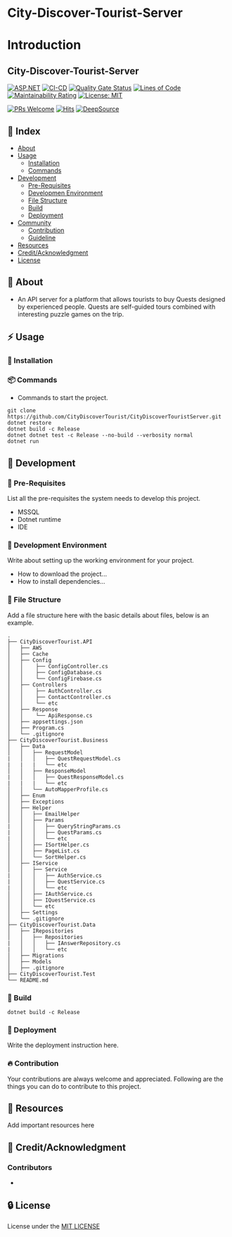 ﻿# City-Discover-Tourist-Server


# Introduction
## City-Discover-Tourist-Server

[![ASP.NET](https://github.com/CityDiscoverTourist/CityDiscoverTouristServer/actions/workflows/dotnet.yml/badge.svg)](https://github.com/CityDiscoverTourist/CityDiscoverTouristServer/actions/workflows/dotnet.yml)
 [![CI-CD](https://github.com/CityDiscoverTourist/CityDiscoverTouristServer/actions/workflows/build.yml/badge.svg)](https://github.com/CityDiscoverTourist/CityDiscoverTouristServer/actions/workflows/build.yml)
[![Quality Gate Status](https://sonarcloud.io/api/project_badges/measure?project=CityDiscoverTourist_CityDiscoverTouristServer&metric=alert_status)](https://sonarcloud.io/summary/new_code?id=CityDiscoverTourist_CityDiscoverTouristServer)
[![Lines of Code](https://sonarcloud.io/api/project_badges/measure?project=CityDiscoverTourist_CityDiscoverTouristServer&metric=ncloc)](https://sonarcloud.io/summary/new_code?id=CityDiscoverTourist_CityDiscoverTouristServer)
[![Maintainability Rating](https://sonarcloud.io/api/project_badges/measure?project=CityDiscoverTourist_CityDiscoverTouristServer&metric=sqale_rating)](https://sonarcloud.io/summary/new_code?id=CityDiscoverTourist_CityDiscoverTouristServer)
[![License: MIT](https://img.shields.io/badge/License-MIT-yellow.svg)](https://opensource.org/licenses/MIT)

[![PRs Welcome](https://img.shields.io/badge/PRs-welcome-brightgreen.svg?style=flat-square)](https://makeapullrequest.com)
[![Hits](https://hits.seeyoufarm.com/api/count/incr/badge.svg?url=https%3A%2F%2Fgithub.com%2FCityDiscoverTourist%2FCityDiscoverTouristServer&count_bg=%2379C83D&title_bg=%23555555&icon=&icon_color=%23E7E7E7&title=hits&edge_flat=false)](https://hits.seeyoufarm.com)
[![DeepSource](https://deepsource.io/gh/CityDiscoverTourist/CityDiscoverTouristServer.svg/?label=active+issues&show_trend=true&token=MnPXbXl7_H-3A0Kt-cNOzrrj)](https://deepsource.io/gh/CityDiscoverTourist/CityDiscoverTouristServer/?ref=repository-badge)
## :ledger: Index

- [About](#beginner-about)
- [Usage](#zap-usage)
  - [Installation](#electric_plug-installation)
  - [Commands](#package-commands)
- [Development](#wrench-development)
  - [Pre-Requisites](#notebook-pre-requisites)
  - [Developmen Environment](#nut_and_bolt-development-environment)
  - [File Structure](#file_folder-file-structure)
  - [Build](#hammer-build)  
  - [Deployment](#rocket-deployment)  
- [Community](#cherry_blossom-community)
  - [Contribution](#fire-contribution)
  - [Guideline](#exclamation-guideline)  
- [Resources](#page_facing_up-resources)
- [Credit/Acknowledgment](#star2-creditacknowledgment)
- [License](#lock-license)

##  :beginner: About
- An API server for a platform that allows tourists to buy Quests designed by experienced people. Quests are self-guided tours combined with interesting puzzle games on the trip.
## :zap: Usage

###  :electric_plug: Installation

###  :package: Commands
- Commands to start the project.
```
git clone https://github.com/CityDiscoverTourist/CityDiscoverTouristServer.git
dotnet restore
dotnet build -c Release
dotnet dotnet test -c Release --no-build --verbosity normal
dotnet run
```

##  :wrench: Development

### :notebook: Pre-Requisites
List all the pre-requisites the system needs to develop this project.
- MSSQL
- Dotnet runtime
- IDE

###  :nut_and_bolt: Development Environment
Write about setting up the working environment for your project.
- How to download the project...
- How to install dependencies...


###  :file_folder: File Structure
Add a file structure here with the basic details about files, below is an example.

```
.
├── CityDiscoverTourist.API
│   ├── AWS
│   ├── Cache
│   ├── Config
│   │    ├── ConfigController.cs
│   │    ├── ConfigDatabase.cs
│   │    └── ConfigFirebase.cs
│   ├── Controllers
│   │    ├── AuthController.cs
│   │    ├── ContactController.cs
│   │    └── etc
│   ├── Response
│   │    └── ApiResponse.cs
│   ├── appsettings.json
│   ├── Program.cs
│   └── .gitignore
├── CityDiscoverTourist.Business
│   ├── Data
│   │   ├── RequestModel
|   │   │   ├── QuestRequestModel.cs
|   |   |   └── etc
│   │   ├── ResponseModel
|   │   │   ├── QuestResponseModel.cs
|   |   |   └── etc
│   │   └── AutoMapperProfile.cs
│   ├── Enum
│   ├── Exceptions
│   ├── Helper
│   │   ├── EmailHelper
│   │   ├── Params
|   │   │   ├── QueryStringParams.cs
|   │   │   ├── QuestParams.cs
|   │   │   └── etc
│   │   ├── ISortHelper.cs
│   │   ├── PageList.cs
│   │   └── SortHelper.cs
│   ├── IService
│   │   ├── Service
|   │   │   ├── AuthService.cs
|   │   │   ├── QuestService.cs
|   │   │   └── etc
│   │   ├── IAuthService.cs
│   │   ├── IQuestService.cs
│   │   └── etc
│   ├── Settings
│   └── .gitignore
├── CityDiscoverTourist.Data
│   ├── IRepositories
│   │   ├── Repositories
|   │   │   ├── IAnswerRepository.cs
|   │   │   └── etc
│   ├── Migrations
│   ├── Models 
│   ├── .gitignore 
├── CityDiscoverTourist.Test
└── README.md
```

###  :hammer: Build
```
dotnet build -c Release
```
### :rocket: Deployment
Write the deployment instruction here.

 ###  :fire: Contribution

 Your contributions are always welcome and appreciated. Following are the things you can do to contribute to this project.

##  :page_facing_up: Resources
Add important resources here


## :star2: Credit/Acknowledgment
### Contributors
-

##  :lock: License
License under the [MIT LICENSE](LICENSE)

